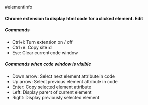 #elementInfo

#### Chrome extension to display html code for a clicked element. Edit

##### Commands
- Ctrl+l: Turn extension on / off
- Ctrl+e: Copy site id
- Esc: Clear current code window

##### Commands when code window is visible
- Down arrow: Select next element attribute in code
- Up arrow: Select previous element attribute in code
- Enter: Copy selected element attribute
- Left: Display parent of current element
- Right: Display previously selected element